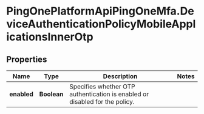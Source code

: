 # PingOnePlatformApiPingOneMfa.DeviceAuthenticationPolicyMobileApplicationsInnerOtp

## Properties

Name | Type | Description | Notes
------------ | ------------- | ------------- | -------------
**enabled** | **Boolean** | Specifies whether OTP authentication is enabled or disabled for the policy. | 


